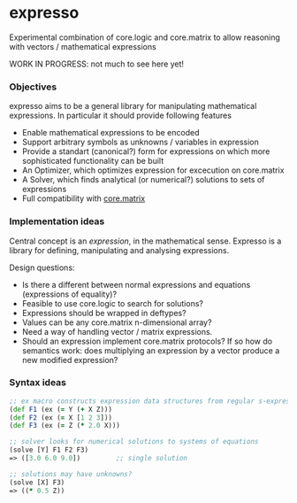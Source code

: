 expresso
========

Experimental combination of core.logic and core.matrix to allow reasoning with vectors / mathematical expressions

WORK IN PROGRESS: not much to see here yet!

### Objectives

expresso aims to be a general library for manipulating mathematical expressions.
In particular it should provide following features

 - Enable mathematical expressions to be encoded
 - Support arbitrary symbols as unknowns / variables in expression
 - Provide a standart (canonical?) form for expressions on which more sophisticated functionality can be built
 - An Optimizer, which optimizes expression for excecution on core.matrix
 - A Solver, which finds analytical (or numerical?) solutions to sets of expressions 
 - Full compatibility with [core.matrix](https://github.com/mikera/matrix-api)
 
 
### Implementation ideas

Central concept is an *expression*, in the mathematical sense. Expresso is a library for defining, manipulating and analysing expressions.

Design questions:

 - Is there a different between normal expressions and equations (expressions of equality)?
 - Feasible to use core.logic to search for solutions?
 - Expressions should be wrapped in deftypes?
 - Values can be any core.matrix n-dimensional array?
 - Need a way of handling vector / matrix expressions. 
 - Should an expression implement core.matrix protocols? If so how do semantics work: does multiplying an expression by a vector produce a new modified expression? 
 
### Syntax ideas

```clojure
;; ex macro constructs expression data structures from regular s-expressions. 
(def F1 (ex (= Y (+ X Z)))
(def F2 (ex (= X [1 2 3]))
(def F3 (ex (= Z (* 2.0 X)))

;; solver looks for numerical solutions to systems of equations
(solve [Y] F1 F2 F3)
=> ([3.0 6.0 9.0])         ;; single solution

;; solutions may have unknowns?
(solve [X] F3)
=> ((* 0.5 Z))
```



